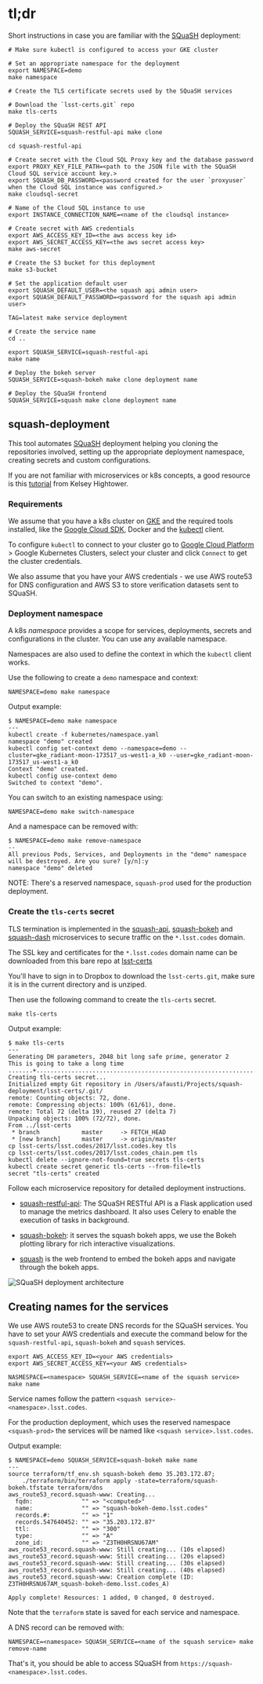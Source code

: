 # tl;dr

Short instructions in case you are familiar with the [SQuaSH](https://squash.lsst.codes/) deployment:
```
# Make sure kubectl is configured to access your GKE cluster
 
# Set an appropriate namespace for the deployment
export NAMESPACE=demo
make namespace 
 
# Create the TLS certificate secrets used by the SQuaSH services

# Download the `lsst-certs.git` repo
make tls-certs
 
# Deploy the SQuaSH REST API
SQUASH_SERVICE=squash-restful-api make clone 

cd squash-restful-api

# Create secret with the Cloud SQL Proxy key and the database password
export PROXY_KEY_FILE_PATH=<path to the JSON file with the SQuaSH Cloud SQL service account key.>
export SQUASH_DB_PASSWORD=<password created for the user `proxyuser` when the Cloud SQL instance was configured.>
make cloudsql-secret

# Name of the Cloud SQL instance to use
export INSTANCE_CONNECTION_NAME=<name of the cloudsql instance>

# Create secret with AWS credentials
export AWS_ACCESS_KEY_ID=<the aws access key id>
export AWS_SECRET_ACCESS_KEY=<the aws secret access key>
make aws-secret

# Create the S3 bucket for this deployment
make s3-bucket  
  
# Set the application default user
export SQUASH_DEFAULT_USER=<the squash api admin user>
export SQUASH_DEFAULT_PASSWORD=<password for the squash api admin user>
 
TAG=latest make service deployment

# Create the service name
cd ..

export SQUASH_SERVICE=squash-restful-api
make name
 
# Deploy the bokeh server
SQUASH_SERVICE=squash-bokeh make clone deployment name
 
# Deploy the SQuaSH frontend 
SQUASH_SERVICE=squash make clone deployment name
```

## squash-deployment

This tool automates [SQuaSH](https://squash.lsst.codes/) deployment helping you  cloning the repositories involved, setting up the appropriate 
deployment namespace, creating secrets and custom configurations.

If you are not familiar with microservices or k8s concepts, a good resource is this [tutorial](https://classroom.udacity.com/courses/ud615) from Kelsey Hightower. 

### Requirements

We assume that you have a k8s cluster on [GKE](https://cloud.google.com/kubernetes-engine/) and the required tools installed, like the [Google Cloud SDK](https://cloud.google.com/sdk/), Docker and the [kubectl](https://kubernetes.io/docs/user-guide/kubectl-overview/) client.
 
To configure `kubectl` to connect to your cluster go to [Google Cloud Platform](https://cloud.google.com) > Google Kubernetes Clusters, select your cluster and click `Connect` to get the cluster credentials.

We also assume that you have your AWS credentials - we use AWS route53 for DNS configuration and AWS S3 to store verification datasets sent to SQuaSH.

### Deployment namespace

A k8s _namespace_ provides a scope for services, deployments, secrets and configurations in the cluster. You can use any available namespace.

Namespaces are also used to define the context in which the `kubectl` client works.

Use the following to create a `demo` namespace and context:

```
NAMESPACE=demo make namespace 
```
 
Output example: 

```
$ NAMESPACE=demo make namespace
---
kubectl create -f kubernetes/namespace.yaml
namespace "demo" created
kubectl config set-context demo --namespace=demo --cluster=gke_radiant-moon-173517_us-west1-a_k0 --user=gke_radiant-moon-173517_us-west1-a_k0
Context "demo" created.
kubectl config use-context demo
Switched to context "demo".
```

You can switch to an existing namespace using:
```
NAMESPACE=demo make switch-namespace 
```

And a namespace can be removed with:

```
$ NAMESPACE=demo make remove-namespace
--
All previous Pods, Services, and Deployments in the "demo" namespace will be destroyed. Are you sure? [y/n]:y
namespace "demo" deleted
```

NOTE: There's a reserved namespace, `squash-prod` used for the production deployment.

### Create the `tls-certs` secret

TLS termination is implemented in the [squash-api](https://github.com/lsst-sqre/squash-api), [squash-bokeh](https://github.com/lsst-sqre/squash-bokeh) and [squash-dash](https://github.com/lsst-sqre/squash-dash) microservices to secure traffic on the `*.lsst.codes` domain. 

The SSL key and certificates for the `*.lsst.codes` domain name can be downloaded from this bare repo at [lsst-certs](https://www.dropbox.com/home/lsst-sqre/git) 

You'll have to sign in to Dropbox to download the `lsst-certs.git`, make sure it is in the current directory and is unziped. 

Then use the following command to create the `tls-certs` secret.
 
```
make tls-certs
```

Output example:

```
$ make tls-certs
---
Generating DH parameters, 2048 bit long safe prime, generator 2
This is going to take a long time
.......+................................................................+...................+.........................................+...............................................................................................................................................................................................................................................
Creating tls-certs secret...
Initialized empty Git repository in /Users/afausti/Projects/squash-deployment/lsst-certs/.git/
remote: Counting objects: 72, done.
remote: Compressing objects: 100% (61/61), done.
remote: Total 72 (delta 19), reused 27 (delta 7)
Unpacking objects: 100% (72/72), done.
From ../lsst-certs
 * branch            master     -> FETCH_HEAD
 * [new branch]      master     -> origin/master
cp lsst-certs/lsst.codes/2017/lsst.codes.key tls
cp lsst-certs/lsst.codes/2017/lsst.codes_chain.pem tls
kubectl delete --ignore-not-found=true secrets tls-certs
kubectl create secret generic tls-certs --from-file=tls
secret "tls-certs" created
```


Follow each microservice repository for detailed deployment instructions.


* [squash-restful-api](https://github.com/lsst-sqre/squash-restful-api): The SQuaSH RESTful API is a Flask application used to manage the metrics dashboard. It also uses Celery to enable the execution of tasks in background. 

* [squash-bokeh](https://github.com/lsst-sqre/squash-bokeh): it serves the squash bokeh apps, we use the Bokeh plotting library for rich interactive visualizations.

* [squash](https://github.com/lsst-sqre/squas) is the web frontend to embed the bokeh apps and navigate through the bokeh apps. 


![SQuaSH deployment architecture](figs/squash-deployment.png)

## Creating names for the services

We use AWS route53 to create DNS records for the SQuaSH services. You have to set your 
AWS credentials and execute the command below for the `squash-restful-api`, `squash-bokeh` 
and `squash` services.

```
export AWS_ACCESS_KEY_ID=<your AWS credentials>
export AWS_SECRET_ACCESS_KEY=<your AWS credentials>
```

```
NASMESPACE=<namespace> SQUASH_SERVICE=<name of the squash service> make name
```

Service names follow the pattern `<squash service>-<namespace>.lsst.codes`. 

For the production deployment, which uses the reserved namespace `<squash-prod>` the  services will be named like `<squash service>.lsst.codes`. 

Output example:

```
$ NAMESPACE=demo SQUASH_SERVICE=squash-bokeh make name
---
source terraform/tf_env.sh squash-bokeh demo 35.203.172.87; 
	./terraform/bin/terraform apply -state=terraform/squash-bokeh.tfstate terraform/dns
aws_route53_record.squash-www: Creating...
  fqdn:              "" => "<computed>"
  name:              "" => "squash-bokeh-demo.lsst.codes"
  records.#:         "" => "1"
  records.547640452: "" => "35.203.172.87"
  ttl:               "" => "300"
  type:              "" => "A"
  zone_id:           "" => "Z3TH0HRSNU67AM"
aws_route53_record.squash-www: Still creating... (10s elapsed)
aws_route53_record.squash-www: Still creating... (20s elapsed)
aws_route53_record.squash-www: Still creating... (30s elapsed)
aws_route53_record.squash-www: Still creating... (40s elapsed)
aws_route53_record.squash-www: Creation complete (ID: Z3TH0HRSNU67AM_squash-bokeh-demo.lsst.codes_A)

Apply complete! Resources: 1 added, 0 changed, 0 destroyed.

```

Note that the `terraform` state is saved for each service and namespace.

A DNS record can be removed with:

```
NAMESPACE=<namespace> SQUASH_SERVICE=<name of the squash service> make remove-name
```

That's it, you should be able to access SQuaSH from `https://squash-<namespace>.lsst.codes`.

